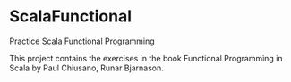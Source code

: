 # ScalaFunctional
Practice Scala Functional Programming

This project contains the exercises in the book Functional Programming in Scala by Paul Chiusano, Runar Bjarnason.

